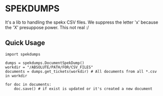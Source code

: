 SPEKDUMPS
==========
It's a lib to handling the spekx CSV files. We suppress the 
letter 'x' because the 'X' presuppose power. This not real :/
 

Quick Usage
-----------
```
import spekdumps

dumps = spekdumps.DocumentSpekDump()
workdir = "/ABSOLUTE/PATH/FOR/CSV_FILES"
documents = dumps.get_tickets(workdir) # All documents from all *.csv in workdir

for doc in documents:
    doc.save() # if exist is updated or it's created a new document

```
